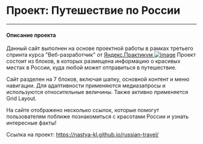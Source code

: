 # Проект: Путешествие по России
---
#### Описание проекта
Данный сайт выполнен на основе проектной работы в рамках третьего  спринта курса "Веб-разработчик" от [Яндекс.Практикум ![image](https://i.ibb.co/BZWMYRt/image.png)](https://practicum.yandex.ru/)
Проект состоит из блоков, в которых размещена информацию о красивых местах в России, куда любой может отправиться в путешествие.

Сайт разделен на 7 блоков, включая шапку, основной контент и меню навигации. Для адаптивности применяются медиазапросы и используются относительные величины. Также активно применяется Grid Layout.

На сайте отображено несколько ссылок, которые помогут пользователям поближе познакомиться с красотами России и узнать интересные факты!

Ссылка на проект: https://nastya-kl.github.io/russian-travel/

